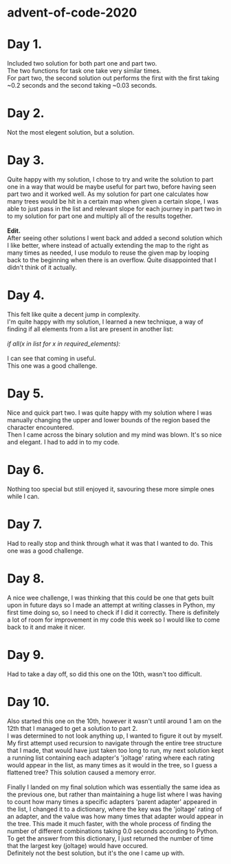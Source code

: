 # advent-of-code-2020

<h1><b>Day 1.</b></h1>
Included two solution for both part one and part two.<br>
The two functions for task one take very similar times.<br>
For part two, the second solution out performs the first with the first taking ~0.2 seconds and the second taking ~0.03 seconds.

<h1><b>Day 2.</b></h1>
Not the most elegent solution, but a solution.<br>

<h1><b>Day 3.</b></h1>
Quite happy with my solution, I chose to try and write the solution to part one in a way that would be maybe useful for part two, before having seen part two and it worked well. As my solution for part one calculates how many trees would be hit in a certain map when given a certain slope, I was able to just pass in the list and relevant slope for each journey in part two in to my solution for part one and multiply all of the results together. <br>
<br>
<b>Edit.</b><br>After seeing other solutions I went back and added a second solution which I like better, where instead of actually extending the map to the right as                   many times as needed, I use modulo to reuse the given map by looping back to the beginning when there is an overflow. Quite disappointed that I didn't think of it actually.<br>

<h1><b>Day 4.</b></h1>
This felt like quite a decent jump in complexity.<br>
I'm quite happy with my solution, I learned a new technique, a way of finding if all elements from a list are present in another list:<br>
<br><i>if all(x in list for x in required_elements):</i><br><br>
I can see that coming in useful.<br>
This one was a good challenge.

<h1><b>Day 5.</b></h1>
Nice and quick part two.
I was quite happy with my solution where I was manually changing the upper and lower bounds of the region based the character encountered.<br>
Then I came across the binary solution and my mind was blown. It's so nice and elegant. I had to add in to my code.<br>

<h1><b>Day 6.</b></h1>
Nothing too special but still enjoyed it, savouring these more simple ones while I can.<br>


<h1><b>Day 7.</b></h1>
Had to really stop and think through what it was that I wanted to do. This one was a good challenge.<br>

<h1><b>Day 8.</b></h1>
A nice wee challenge, I was thinking that this could be one that gets built upon in future days so I made an attempt at writing classes in Python, my first time doing so, so I need to check if I did it correctly. There is definitely a lot of room for improvement in my code this week so I would like to come back to it and make it nicer.<br>

<h1><b>Day 9.</b></h1>
Had to take a day off, so did this one on the 10th, wasn't too difficult.<br>

<h1><b>Day 10.</b></h1>
Also started this one on the 10th, however it wasn't until around 1 am on the 12th that I managed to get a solution to part 2.<br>
I was determined to not look anything up, I wanted to figure it out by myself. My first attempt used recursion to navigate through the entire tree structure that I made, that would have just taken too long to run, my next solution kept a running list containing each adapter's 'joltage' rating where each rating would appear in the list, as many times as it would in the tree, so I guess a flattened tree? This solution caused a memory error.<br><br>
Finally I landed on my final solution which was essentially the same idea as the previous one, but rather than maintaining a huge list  where I was having to count how many times a specific adapters 'parent adapter' appeared in the list, I changed it to a dictionary, where the key was the 'joltage' rating of an adapter, and the value was how many times that adapter would appear in the tree. This made it much faster, with the whole process of finding the number of different combinations taking 0.0 seconds according to Python. To get the answer from this dictionary, I just returned the number of time that the largest key (joltage) would have occured.<br>
Definitely not the best solution, but it's the one I came up with.<br>


